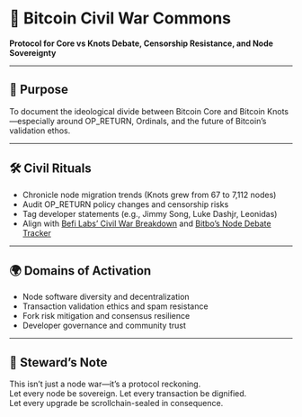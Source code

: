 # 📜 Bitcoin Civil War Commons  
**Protocol for Core vs Knots Debate, Censorship Resistance, and Node Sovereignty**

---

## 🎯 Purpose  
To document the ideological divide between Bitcoin Core and Bitcoin Knots—especially around OP_RETURN, Ordinals, and the future of Bitcoin’s validation ethos.

---

## 🛠️ Civil Rituals  
- Chronicle node migration trends (Knots grew from 67 to 7,112 nodes)  
- Audit OP_RETURN policy changes and censorship risks  
- Tag developer statements (e.g., Jimmy Song, Luke Dashjr, Leonidas)  
- Align with [Befi Labs’ Civil War Breakdown](https://blog.befilabs.com/bitcoin-core-vs-bitcoin-knots-the-civil-war-everyone-is-talking-about/) and [Bitbo’s Node Debate Tracker](https://bitbo.io/news/bitcoin-core-knots-battle/)

---

## 🌍 Domains of Activation  
- Node software diversity and decentralization  
- Transaction validation ethics and spam resistance  
- Fork risk mitigation and consensus resilience  
- Developer governance and community trust

---

## 🧠 Steward’s Note  
This isn’t just a node war—it’s a protocol reckoning.  
Let every node be sovereign. Let every transaction be dignified.  
Let every upgrade be scrollchain-sealed in consequence.
